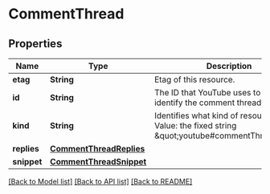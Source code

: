 # CommentThread

## Properties
Name | Type | Description | Notes
------------ | ------------- | ------------- | -------------
**etag** | **String** | Etag of this resource. | [optional] 
**id** | **String** | The ID that YouTube uses to uniquely identify the comment thread. | [optional] 
**kind** | **String** | Identifies what kind of resource this is. Value: the fixed string \&quot;youtube#commentThread\&quot;. | [optional] [default to "youtube#commentThread"]
**replies** | [**CommentThreadReplies**](CommentThreadReplies.md) |  | [optional] 
**snippet** | [**CommentThreadSnippet**](CommentThreadSnippet.md) |  | [optional] 

[[Back to Model list]](../README.md#documentation-for-models) [[Back to API list]](../README.md#documentation-for-api-endpoints) [[Back to README]](../README.md)



